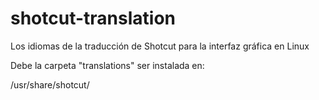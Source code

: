 # shotcut-translation
Los idiomas de la traducción de Shotcut para la interfaz gráfica en Linux


Debe la carpeta "translations" ser instalada en:

/usr/share/shotcut/



